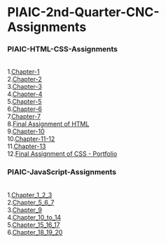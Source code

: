 # PIAIC-2nd-Quarter-CNC-Assignments

### PIAIC-HTML-CSS-Assignments
<br>
1.<a href="" target="_top">Chapter-1</a><br>
2.<a href="" target="_top">Chapter-2</a><br>
3.<a href="" target="_top">Chapter-3</a><br>
4.<a href="" target="_top">Chapter-4</a><br>
5.<a href="" target="_top">Chapter-5</a><br>
6.<a href="" target="_top">Chapter-6</a><br>
7.<a href="" target="_top">Chapter-7</a><br>
8.<a href="" target="_top">Final Assignment of HTML</a><br>
9.<a href="" target="_top">Chapter-10</a><br>
10.<a href="" target="_top">Chapter-11-12</a><br>
11.<a href="" target="_top">Chapter-13</a><br>
12.<a href="" target="_top">Final Assignment of CSS - Portfolio</a><br>


### PIAIC-JavaScript-Assignments
<br>
1.<a href="https://github.com/Zunnoorain00/PIAIC-2nd-Quarter-CNC-Assignments/tree/main/PIAIC-JavaScript-Assignments/Chapter_1_2_3" target="_top">Chapter_1_2_3</a><br>
2.<a href="https://github.com/Zunnoorain00/PIAIC-2nd-Quarter-CNC-Assignments/tree/main/PIAIC-JavaScript-Assignments/Chapter_5_6_7" target="_top">Chapter_5_6_7</a><br>
3.<a href="https://github.com/Zunnoorain00/PIAIC-2nd-Quarter-CNC-Assignments/tree/main/PIAIC-JavaScript-Assignments/Chapter_9" target="_top">Chapter_9</a><br>
4.<a href="https://github.com/Zunnoorain00/PIAIC-2nd-Quarter-CNC-Assignments/tree/main/PIAIC-JavaScript-Assignments/Chapter_10_to_14" target="_top">Chapter_10_to_14</a><br>
5.<a href="https://github.com/Zunnoorain00/PIAIC-2nd-Quarter-CNC-Assignments/tree/main/PIAIC-JavaScript-Assignments/Chapter_15_16_17" target="_top">Chapter_15_16_17</a><br>
6.<a href="https://github.com/Zunnoorain00/PIAIC-2nd-Quarter-CNC-Assignments/tree/main/PIAIC-JavaScript-Assignments/Chapter_18_19_20" target="_top">Chapter_18_19_20</a><br>

